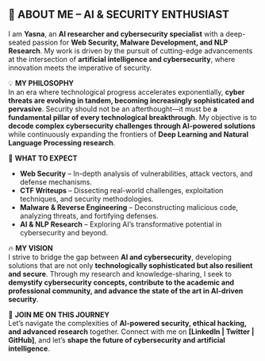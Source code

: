 <!-- # About
This is the demo site for [](https://github.com/saicaca/fuwari).

::github{repo="saicaca/fuwari"}

> ### Sources of images used in this site
> - [Unsplash](https://unsplash.com/)
> - [星と少女](https://www.pixiv.net/artworks/108916539) by [Stella](https://www.pixiv.net/users/93273965)
> - [Rabbit - v1.4 Showcase](https://civitai.com/posts/586908) by [Rabbit_YourMajesty](https://civitai.com/user/Rabbit_YourMajesty) -->
## 🚀 ABOUT ME – AI & SECURITY ENTHUSIAST  

I am **Yasna**, an **AI researcher and cybersecurity specialist** with a deep-seated passion for **Web Security, Malware Development, and NLP Research**. My work is driven by the pursuit of cutting-edge advancements at the intersection of **artificial intelligence and cybersecurity**, where innovation meets the imperative of security.  

💡 **MY PHILOSOPHY**  
In an era where technological progress accelerates exponentially, **cyber threats are evolving in tandem, becoming increasingly sophisticated and pervasive**. Security should not be an afterthought—it must be **a fundamental pillar of every technological breakthrough**. My objective is to **decode complex cybersecurity challenges through AI-powered solutions** while continuously expanding the frontiers of **Deep Learning and Natural Language Processing research**.  

🔎 **WHAT TO EXPECT**  
- **Web Security** – In-depth analysis of vulnerabilities, attack vectors, and defense mechanisms.  
- **CTF Writeups** – Dissecting real-world challenges, exploitation techniques, and security methodologies.  
- **Malware & Reverse Engineering** – Deconstructing malicious code, analyzing threats, and fortifying defenses.  
- **AI & NLP Research** – Exploring AI’s transformative potential in cybersecurity and beyond.  

🔥 **MY VISION**  
I strive to bridge the gap between **AI and cybersecurity**, developing solutions that are not only **technologically sophisticated but also resilient and secure**. Through my research and knowledge-sharing, I seek to **demystify cybersecurity concepts, contribute to the academic and professional community, and advance the state of the art in AI-driven security**.  

🚀 **JOIN ME ON THIS JOURNEY**  
Let’s navigate the complexities of **AI-powered security, ethical hacking, and advanced research** together. Connect with me on **[LinkedIn | Twitter | GitHub]**, and let’s **shape the future of cybersecurity and artificial intelligence**.